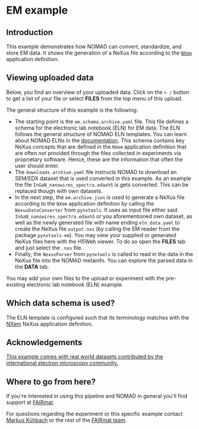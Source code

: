 # EM example

## Introduction

This example demonstrates how NOMAD can convert, standardize, and store EM data. It shows the generation of a NeXus file according to the [`NXem`](https://fairmat-nfdi.github.io/nexus_definitions/classes/applications/NXem.html#nxem) application definition.

## Viewing uploaded data

Below, you find an overview of your uploaded data.
Click on the `> /` button to get a list of your file or select **FILES** from the top menu of this upload.

The general structure of this example is the following:

- The starting point is the `em.schema.archive.yaml` file. This file defines a schema for the electronic lab notebook (ELN) for EM data. The ELN follows the general structure of NOMAD ELN templates. You can learn about NOMAD ELNs in the [documentation](https://nomad-lab.eu/prod/v1/staging/docs/howto/manage/eln.html). This schema contains key NeXus concepts that are defined in the `NXem` application definition that are often not provided through the files collected in experiments via proprietary software. Hence, these are the information that often the user should enter.
- The `downloads.archive.yaml` file instructs NOMAD to download an SEM/EDX dataset that is used converted in this example. As an example the file `InGaN_nanowires_spectra.edaxh5` is gets converted. This can be replaced though with own datasets.
- In the next step, the `em.archive.json` is used to generate a NeXus file according to the `NXem` application definition by calling the `NexusDataConverter` from `pynxtools`. It uses as input file either said `InGaN_nanowires_spectra.edaxh5` or you aforementioned own dataset, as well as the newly generated file with name ending `eln_data.yaml` to create the NeXus file `output.nxs` (by calling the EM reader from the package `pynxtools-em`). You may view your supplied or generated NeXus files here with the H5Web viewer. To do so open the **FILES** tab and just select the `.nxs` file.
- Finally, the `NexusParser` from `pynxtools` is called to read in the data in the NeXus file into the NOMAD metainfo. You can explore the parsed data in the **DATA** tab.

You may add your own files to the upload or experiment with the pre-existing electronic lab notebook (ELN) example.

## Which data schema is used?
The ELN template is configured such that its terminology matches with the [NXem](https://fairmat-nfdi.github.io/nexus_definitions/classes/contributed_definitions/NXem.html#nxem) NeXus application definition.

## Acknowledgements
[This example comes with real world datasets contributed by the international electron microscopy community.](https://zenodo.org/records/11208725)

## Where to go from here?

If you're interested in using this pipeline and NOMAD in general you'll find support at [FAIRmat](https://www.fairmat-nfdi.eu/fairmat/).

For questions regarding the experiment or this specific example contact [Markus Kühbach](https://www.fairmat-nfdi.eu/fairmat/about-fairmat/team-fairmat) or the rest of the [FAIRmat team](https://www.fairmat-nfdi.eu/fairmat/about-fairmat/team-fairmat).
